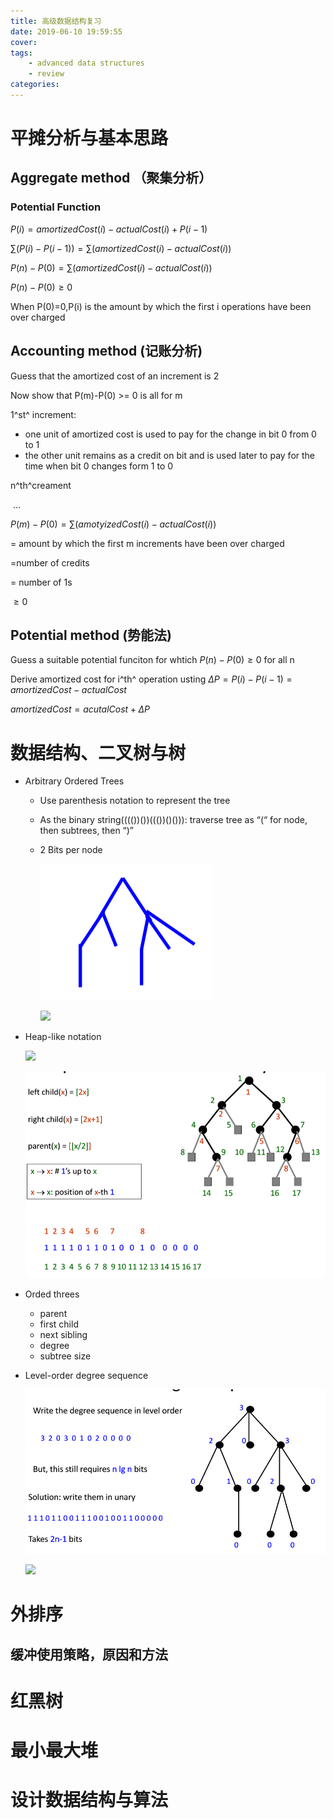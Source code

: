 ```yaml
---
title: 高级数据结构复习
date: 2019-06-10 19:59:55
cover:
tags:
	- advanced data structures
	- review
categories:
---
```


# 平摊分析与基本思路

## Aggregate method （聚集分析）

### Potential Function

$P(i)=amortizedCost(i)-actualCost(i)+P(i-1)$

$\sum(P(i)-P(i-1))=\sum(amortizedCost(i)-actualCost(i))$

$P(n)-P(0)=\sum(amortizedCost(i)-actualCost(i))$

$P(n)-P(0)\geq 0$

When P(0)=0,P(i) is the amount by which the first i operations have been over charged

## Accounting method (记账分析)

Guess that the amortized cost of an increment is 2

Now show that P(m)-P(0) >= 0 is all for m 

1^st^ increment:

* one unit of amortized cost is used to pay for the change in bit 0 from 0 to 1
* the other unit remains as a credit on bit and is used later to pay for the time when bit 0 changes form 1 to 0

n^th^creament

​	…

$P(m)-P(0)=\sum(amotyizedCost(i)-actualCost(i))$

= amount by which the first m increments have been over charged

=number of credits

= number of 1s

$\geq 0$

## Potential method (势能法)

Guess a suitable potential funciton for whtich $P(n)-P(0) \geq 0$ for all n 

Derive amortized cost for i^th^ operation usting $\Delta P = P(i)-P(i-1)=amortizedCost  - actualCost$

$amortizedCost  = acutalCost + \Delta P$

# 数据结构、二叉树与树

* Arbitrary Ordered Trees

  *  Use parenthesis notation to represent the tree

  *  As the binary string(((())())((())()())): traverse tree as “(“ for node, then subtrees, then “)” 

  * 2 Bits per node

    ![](AdvancedDataStructures/1560223707919.png)

    ![](Review/AdvancedDataStructures/1560223707919.png)

* Heap-like notation

  ![](Review/AdvancedDataStructures/1560224612865.png)

  ![](AdvancedDataStructures/1560224612865.png)

* Orded threes

  * parent
  * first child
  * next sibling
  * degree
  * subtree size

* Level-order degree sequence

  ![](AdvancedDataStructures/1560226038273.png)

  ![](Review/AdvancedDataStructures/1560226038273.png)

# 外排序

## 缓冲使用策略，原因和方法

# 红黑树

# 最小最大堆

# 设计数据结构与算法

